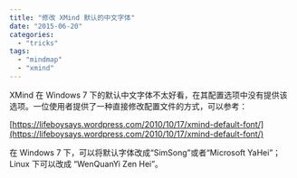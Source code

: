 ```yaml
---
title: "修改 XMind 默认的中文字体"
date: "2015-06-20"
categories: 
  - "tricks"
tags: 
  - "mindmap"
  - "xmind"
---
```


XMind 在 Windows 7 下的默认中文字体不太好看，在其配置选项中没有提供该选项。一位使用者提供了一种直接修改配置文件的方式，可以参考：

[https://lifeboysays.wordpress.com/2010/10/17/xmind-default-font/](https://lifeboysays.wordpress.com/2010/10/17/xmind-default-font/)

在 Windows 7 下，可以将默认字体改成“SimSong”或者“Microsoft YaHei”； Linux 下可以改成 “WenQuanYi Zen Hei”。
